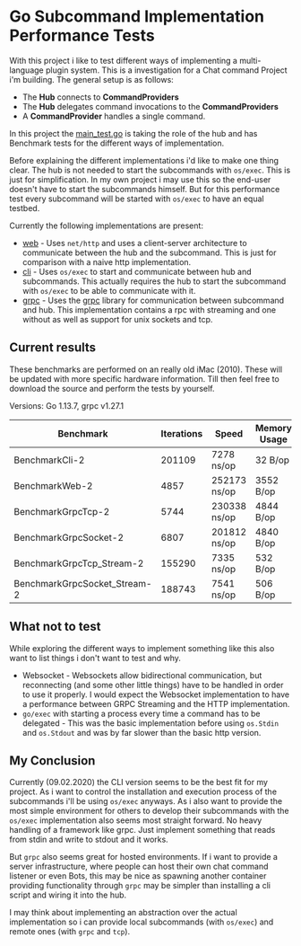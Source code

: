 # Go Subcommand Implementation Performance Tests

With this project i like to test different ways of implementing a multi-language plugin system. This is a investigation for a Chat command Project i'm building. The general setup is as follows:

- The __Hub__ connects to __CommandProviders__
- The __Hub__ delegates command invocations to the __CommandProviders__
- A __CommandProvider__ handles a single command.

In this project the [main_test.go](main_test.go) is taking the role of the hub and has Benchmark tests for the different ways of implementation.

Before explaining the different implementations i'd like to make one thing clear. The hub is not needed to start the subcommands with `os/exec`. This is just for simplification. In my own project i may use this so the end-user doesn't have to start the subcommands himself. But for this performance test every subcommand will be started with `os/exec` to have an equal testbed.

Currently the following implementations are present:

- [web](web/) - Uses `net/http` and uses a client-server architecture to communicate between the hub and the subcommand. This is just for comparison with a naive http implementation.
- [cli](cli/) - Uses `os/exec` to start and communicate between hub and subcommands. This actually requires the hub to start the subcommand with `os/exec` to be able to communicate with it.
- [grpc](grpc/) - Uses the [grpc](https://grpc.io/) library for communication between subcommand and hub. This implementation contains a rpc with streaming and one without as well as support for unix sockets and tcp.

## Current results

These benchmarks are performed on an really old iMac (2010). These will be updated with more specific hardware information. Till then feel free to download the source and perform the tests by yourself.

Versions: Go 1.13.7, grpc v1.27.1

| Benchmark                    | Iterations | Speed        | Memory Usage | Allocation   |
| ---------------------------- | ---------- | ------------ | ------------ | ------------ |
| BenchmarkCli-2               | 201109     | 7278 ns/op   | 32 B/op      | 2 allocs/op  |
| BenchmarkWeb-2               | 4857       | 252173 ns/op | 3552 B/op    | 47 allocs/op |
| BenchmarkGrpcTcp-2           | 5744       | 230338 ns/op | 4844 B/op    | 98 allocs/op |
| BenchmarkGrpcSocket-2        | 6807       | 201812 ns/op | 4840 B/op    | 98 allocs/op |
| BenchmarkGrpcTcp_Stream-2    | 155290     | 7335 ns/op   | 532 B/op     | 15 allocs/op |
| BenchmarkGrpcSocket_Stream-2 | 188743     | 7541 ns/op   | 506 B/op     | 15 allocs/op |

## What not to test

While exploring the different ways to implement something like this also want to list things i don't want to test and why.

- Websocket - Websockets allow bidirectional communication, but reconnecting (and some other little things) have to be handled in order to use it properly. I would expect the Websocket implementation to have a performance between GRPC Streaming and the HTTP implementation.
- `go/exec` with starting a process every time a command has to be delegated - This was the basic implementation before using `os.Stdin` and `os.Stdout` and was by far slower than the basic http version.

## My Conclusion

Currently (09.02.2020) the CLI version seems to be the best fit for my project. As i want to control the installation and execution process of the subcommands i'll be using `os/exec` anyways. As i also want to provide the most simple environment for others to develop their subcommands with the `os/exec` implementation also seems most straight forward. No heavy handling of a framework like grpc. Just implement something that reads from stdin and write to stdout and it works.

But `grpc` also seems great for hosted environments. If i want to provide a server infrastructure, where people can host their own chat command listener or even Bots, this may be nice as spawning another container providing functionality through `grpc` may be simpler than installing a cli script and wiring it into the hub.

I may think about implementing an abstraction over the actual implementation so i can provide local subcommands (with `os/exec`) and remote ones (with `grpc` and `tcp`). 